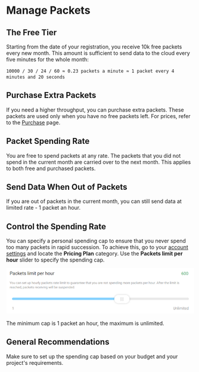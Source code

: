 # Manage Packets

## The Free Tier

Starting from the date of your registration, you receive 10k free packets every new month. This amount is sufficient to send data to the cloud every five minutes for the whole month:

```
10000 / 30 / 24 / 60 ≈ 0.23 packets a minute ≈ 1 packet every 4 minutes and 20 seconds
```

## Purchase Extra Packets

If you need a higher throughput, you can purchase extra packets. These packets are used only when you have no free packets left. For prices, refer to the [Purchase](https://stage.cloud4rpi.io/packets/purchase) page.

## Packet Spending Rate

You are free to spend packets at any rate. The packets that you did not spend in the current month are carried over to the next month. This applies to both free and purchased packets.

## Send Data When Out of Packets

If you are out of packets in the current month, you can still send data at limited rate - 1 packet an hour.

## Control the Spending Rate

You can specify a personal spending cap to ensure that you never spend too many packets in rapid succession. To achieve this, go to your [account settings](https://stage.cloud4rpi.io/account) and locate the **Pricing Plan** category. Use the **Packets limit per hour** slider to specify the spending cap.

![Spending Cap](./res/managePackets/spending-cap.png)

The minimum cap is 1 packet an hour, the maximum is unlimited.

## General Recommendations

Make sure to set up the spending cap based on your budget and your project's requirements.
